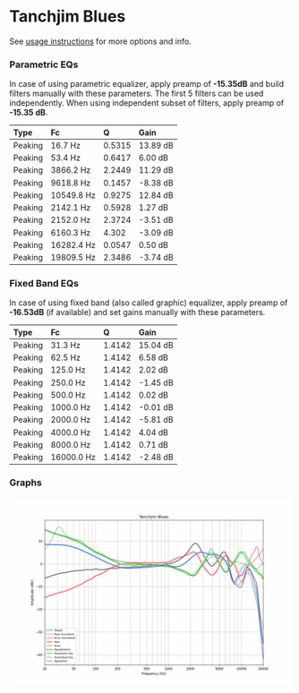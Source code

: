 # Tanchjim Blues
See [usage instructions](https://github.com/jaakkopasanen/AutoEq#usage) for more options and info.

### Parametric EQs
In case of using parametric equalizer, apply preamp of **-15.35dB** and build filters manually
with these parameters. The first 5 filters can be used independently.
When using independent subset of filters, apply preamp of **-15.35 dB**.

| Type    | Fc         |      Q | Gain     |
|:--------|:-----------|:-------|:---------|
| Peaking | 16.7 Hz    | 0.5315 | 13.89 dB |
| Peaking | 53.4 Hz    | 0.6417 | 6.00 dB  |
| Peaking | 3866.2 Hz  | 2.2449 | 11.29 dB |
| Peaking | 9618.8 Hz  | 0.1457 | -8.38 dB |
| Peaking | 10549.8 Hz | 0.9275 | 12.84 dB |
| Peaking | 2142.1 Hz  | 0.5928 | 1.27 dB  |
| Peaking | 2152.0 Hz  | 2.3724 | -3.51 dB |
| Peaking | 6160.3 Hz  | 4.302  | -3.09 dB |
| Peaking | 16282.4 Hz | 0.0547 | 0.50 dB  |
| Peaking | 19809.5 Hz | 2.3486 | -3.74 dB |

### Fixed Band EQs
In case of using fixed band (also called graphic) equalizer, apply preamp of **-16.53dB**
(if available) and set gains manually with these parameters.

| Type    | Fc         |      Q | Gain     |
|:--------|:-----------|:-------|:---------|
| Peaking | 31.3 Hz    | 1.4142 | 15.04 dB |
| Peaking | 62.5 Hz    | 1.4142 | 6.58 dB  |
| Peaking | 125.0 Hz   | 1.4142 | 2.02 dB  |
| Peaking | 250.0 Hz   | 1.4142 | -1.45 dB |
| Peaking | 500.0 Hz   | 1.4142 | 0.02 dB  |
| Peaking | 1000.0 Hz  | 1.4142 | -0.01 dB |
| Peaking | 2000.0 Hz  | 1.4142 | -5.81 dB |
| Peaking | 4000.0 Hz  | 1.4142 | 4.04 dB  |
| Peaking | 8000.0 Hz  | 1.4142 | 0.71 dB  |
| Peaking | 16000.0 Hz | 1.4142 | -2.48 dB |

### Graphs
![](./Tanchjim%20Blues.png)